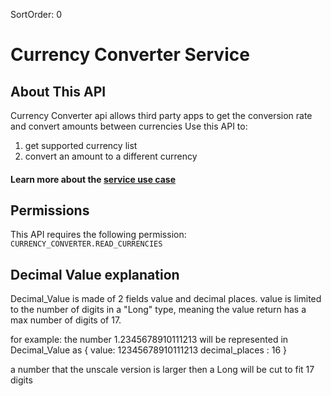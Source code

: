 SortOrder: 0
# Currency Converter Service

## About This API
Currency Converter api allows third party apps to get the conversion rate  and convert amounts between currencies
Use this API to:
1. get supported currency list
2. convert an amount to a different currency

#### Learn more about the [service use case](use_case.md)
  
## Permissions

This API requires the following permission:
`CURRENCY_CONVERTER.READ_CURRENCIES`

## Decimal Value explanation
Decimal_Value is made of 2 fields value and decimal places.
value is limited to the number of digits in a "Long" type, 
meaning the value return has a max number of digits of 17.

for example: the number 1.2345678910111213 will be represented in Decimal_Value as
 { 
    value:  12345678910111213
    decimal_places : 16
 }
 
a number that the unscale version is larger then a Long will be cut to fit 17 digits



